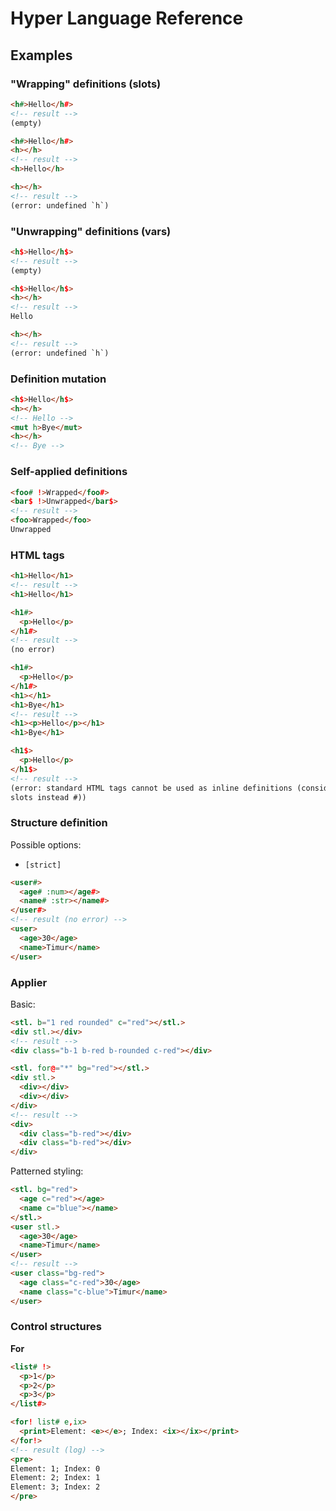 # Hyper Language Reference

## Examples

### "Wrapping" definitions (slots)

```html
<h#>Hello</h#>
<!-- result -->
(empty)
```

```html
<h#>Hello</h#>
<h></h>
<!-- result -->
<h>Hello</h>
```

```html
<h></h>
<!-- result -->
(error: undefined `h`)
```

### "Unwrapping" definitions (vars)

```html
<h$>Hello</h$>
<!-- result -->
(empty)
```

```html
<h$>Hello</h$>
<h></h>
<!-- result -->
Hello
```

```html
<h></h>
<!-- result -->
(error: undefined `h`)
```

### Definition mutation

```html
<h$>Hello</h$>
<h></h>
<!-- Hello -->
<mut h>Bye</mut>
<h></h>
<!-- Bye -->
```

### Self-applied definitions

```html
<foo# !>Wrapped</foo#>
<bar$ !>Unwrapped</bar$>
<!-- result -->
<foo>Wrapped</foo>
Unwrapped
```

### HTML tags

```html
<h1>Hello</h1>
<!-- result -->
<h1>Hello</h1>
```

```html
<h1#>
  <p>Hello</p>
</h1#>
<!-- result -->
(no error)
```

```html
<h1#>
  <p>Hello</p>
</h1#>
<h1></h1>
<h1>Bye</h1>
<!-- result -->
<h1><p>Hello</p></h1>
<h1>Bye</h1>
```

```html
<h1$>
  <p>Hello</p>
</h1$>
<!-- result -->
(error: standard HTML tags cannot be used as inline definitions (consider using
slots instead #))
```

### Structure definition

Possible options:

- `[strict]`

```html
<user#>
  <age# :num></age#>
  <name# :str></name#>
</user#>
<!-- result (no error) -->
<user>
  <age>30</age>
  <name>Timur</name>
</user>
```

### Applier

Basic:

```html
<stl. b="1 red rounded" c="red"></stl.>
<div stl.></div>
<!-- result -->
<div class="b-1 b-red b-rounded c-red"></div>
```

```html
<stl. for@="*" bg="red"></stl.>
<div stl.>
  <div></div>
  <div></div>
</div>
<!-- result -->
<div>
  <div class="b-red"></div>
  <div class="b-red"></div>
</div>
```

Patterned styling:

```html
<stl. bg="red">
  <age c="red"></age>
  <name c="blue"></name>
</stl.>
<user stl.>
  <age>30</age>
  <name>Timur</name>
</user>
<!-- result -->
<user class="bg-red">
  <age class="c-red">30</age>
  <name class="c-blue">Timur</name>
</user>
```

### Control structures

**For**

```html
<list# !>
  <p>1</p>
  <p>2</p>
  <p>3</p>
</list#>

<for! list# e,ix>
  <print>Element: <e></e>; Index: <ix></ix></print>
</for!>
<!-- result (log) -->
<pre>
Element: 1; Index: 0
Element: 2; Index: 1
Element: 3; Index: 2
</pre>
```
